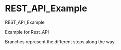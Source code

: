# REST_API_Example
REST_API_Example

Example for Rest_API

Branches represent the different steps along the way.
